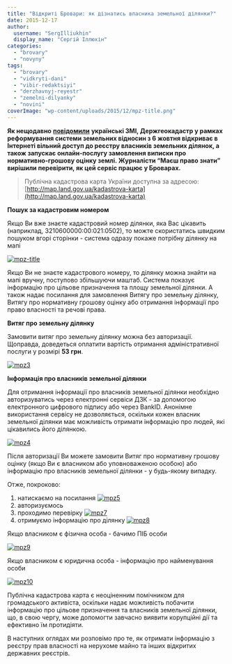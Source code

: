 ```yaml
---
title: "Відкриті Бровари: як дізнатись власника земельної ділянки?"
date: 2015-12-17
author: 
  username: "SergIlliukhin"
  display_name: "Сергій Іллюхін"
categories: 
  - "brovary"
  - "novyny"
tags: 
  - "brovary"
  - "vidkryti-dani"
  - "vibir-redaktsiyi"
  - "derzhavnyj-reyestr"
  - "zemelni-dilyanky"
  - "novini"
coverImage: "wp-content/uploads/2015/12/mpz-title.png"
---
```


**Як нещодавно** [**повідомили**](http://www.epravda.com.ua/news/2015/10/5/562277/) **українські ЗМІ, Держгеокадастр у рамках реформування системи земельних відносин з 6 жовтня відкриває в Інтернеті вільний доступ до реєстру власників земельних ділянок, а також запускає онлайн-послугу замовлення виписки про нормативно-грошову оцінку землі. Журналісти “Маєш право знати” вирішили перевірити, як цей сервіс працює у Броварах.**

> Публічна кадастрова карта України доступна за адресою: [http://map.land.gov.ua/kadastrova-karta](http://map.land.gov.ua/kadastrova-karta)

**Пошук за кадастровим номером**

Якщо Ви вже знаєте кадастровий номер ділянки, яка Вас цікавить (наприклад, 3210600000:00:021:0502), то можте скористатись швидким пошуком вгорі сторінки - система одразу покаже потрібну ділянку на мапі

[![mpz-title](https://mpz.brovary.org/wp-content/uploads/2015/12/mpz-title.png)](https://mpz.brovary.org/wp-content/uploads/2015/12/mpz-title.png)

Якщо Ви не знаєте кадастрового номеру, то ділянку можна знайти на мапі вручну, поступово збільшуючи маштаб. Система показує інформацію про цільове призначення та площу земельної ділянки. А також надає посилання для замовлення Витягу про земельну ділянку, Витягу про нормативну грошову оцінку або отримання інформації про право власності та речові права.

**Витяг про земельну ділянку**

Замовити витяг про земельну ділянку можна без авторизації. Щоправда, доведеться оплатити вартість отримання адміністративної послуги у розмірі **53 грн**.

[![mpz3](https://mpz.brovary.org/wp-content/uploads/2015/12/mpz3.png)](https://mpz.brovary.org/wp-content/uploads/2015/12/mpz3.png)

**Інформація про власників земельної ділянки**

Для отримання інформації про власників земельної ділянки необхідно авторизуватись через електронні сервіси ДЗК - за допомогою електронного цифрового підпису або через BankID. Анонімне використання сервісу не дозволяється, оскільки кожен власник земельної ділянки має можливість отримати інформацію про людей, які цікавились його ділянкою.

[![mpz4](https://mpz.brovary.org/wp-content/uploads/2015/12/mpz4.png)](https://mpz.brovary.org/wp-content/uploads/2015/12/mpz4.png)

Після авторизації Ви можете замовити Витяг про нормативну грошову оцінку (якщо Ви є власником або уповноваженою особою) або інформацію про власників земельної ділянки - у будь-якому випадку.

Отже, покроково:

1. натискаємо на посилання [![mpz5](https://mpz.brovary.org/wp-content/uploads/2015/12/mpz5.png)](https://mpz.brovary.org/wp-content/uploads/2015/12/mpz5.png) 
2. авторизуємось 
3. проходимо перевірку [![mpz7](https://mpz.brovary.org/wp-content/uploads/2015/12/mpz7.png)](https://mpz.brovary.org/wp-content/uploads/2015/12/mpz7.png) 
4. отримуємо інформацію про ділянку [![mpz8](https://mpz.brovary.org/wp-content/uploads/2015/12/mpz8.png)](https://mpz.brovary.org/wp-content/uploads/2015/12/mpz8.png) 

Якщо власником є фізична особа - бачимо ПІБ особи

[![mpz9](https://mpz.brovary.org/wp-content/uploads/2015/12/mpz9.png)](https://mpz.brovary.org/wp-content/uploads/2015/12/mpz9.png)

Якщо власником є юридична особа - інформацію про найменування особи

[![mpz10](https://mpz.brovary.org/wp-content/uploads/2015/12/mpz10.png)](https://mpz.brovary.org/wp-content/uploads/2015/12/mpz10.png)

Публічна кадастрова карта є неоціненним помічником для громадського активіста, оскільки надає можливість побачити інформацію про цільове призначення та власників земельної ділянки, що, в свою чергу, може допомогти завчасно виявити корупційні дії та ефективно їм протидіяти.

В наступних оглядах ми розповімо про те, як отримати інформацію з реєстру прав власності на нерухоме майно та інших відкритих державних реєстрів.
